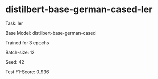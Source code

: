 # distilbert-base-german-cased-ler

Task: ler

Base Model: distilbert-base-german-cased

Trained for 3 epochs

Batch-size: 12

Seed: 42

Test F1-Score: 0.936